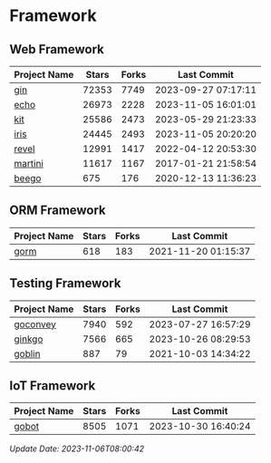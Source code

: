 # Framework

## Web Framework
| Project Name | Stars | Forks | Last Commit |
| ------------ | ----- | ----- | ----------- |
| [gin](https://github.com/gin-gonic/gin) | 72353 | 7749 | 2023-09-27 07:17:11 |
| [echo](https://github.com/labstack/echo) | 26973 | 2228 | 2023-11-05 16:01:01 |
| [kit](https://github.com/go-kit/kit) | 25586 | 2473 | 2023-05-29 21:23:33 |
| [iris](https://github.com/kataras/iris) | 24445 | 2493 | 2023-11-05 20:20:20 |
| [revel](https://github.com/revel/revel) | 12991 | 1417 | 2022-04-12 20:53:30 |
| [martini](https://github.com/go-martini/martini) | 11617 | 1167 | 2017-01-21 21:58:54 |
| [beego](https://github.com/astaxie/beego) | 675 | 176 | 2020-12-13 11:36:23 |

## ORM Framework
| Project Name | Stars | Forks | Last Commit |
| ------------ | ----- | ----- | ----------- |
| [gorm](https://github.com/jinzhu/gorm) | 618 | 183 | 2021-11-20 01:15:37 |

## Testing Framework
| Project Name | Stars | Forks | Last Commit |
| ------------ | ----- | ----- | ----------- |
| [goconvey](https://github.com/smartystreets/goconvey) | 7940 | 592 | 2023-07-27 16:57:29 |
| [ginkgo](https://github.com/onsi/ginkgo) | 7566 | 665 | 2023-10-26 08:29:53 |
| [goblin](https://github.com/franela/goblin) | 887 | 79 | 2021-10-03 14:34:22 |

## IoT Framework
| Project Name | Stars | Forks | Last Commit |
| ------------ | ----- | ----- | ----------- |
| [gobot](https://github.com/hybridgroup/gobot) | 8505 | 1071 | 2023-10-30 16:40:24 |

*Update Date: 2023-11-06T08:00:42*
